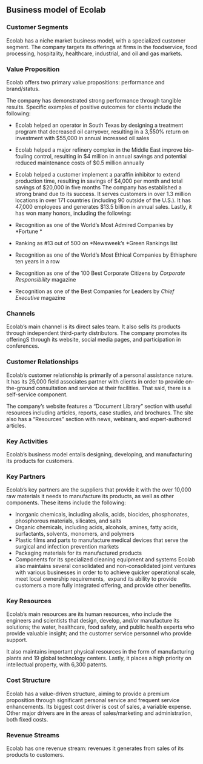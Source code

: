 Business model of Ecolab
------------------------

 ### Customer Segments

 Ecolab has a niche market business model, with a specialized customer segment. The company targets its offerings at firms in the foodservice, food processing, hospitality, healthcare, industrial, and oil and gas markets.

 ### Value Proposition

 Ecolab offers two primary value propositions: performance and brand/status.

 The company has demonstrated strong performance through tangible results. Specific examples of positive outcomes for clients include the following:

  * Ecolab helped an operator in South Texas by designing a treatment program that decreased oil carryover, resulting in a 3,550% return on investment with $55,000 in annual increased oil sales
 * Ecolab helped a major refinery complex in the Middle East improve bio-fouling control, resulting in $4 million in annual savings and potential reduced maintenance costs of $0.5 million annually
 * Ecolab helped a customer implement a paraffin inhibitor to extend production time, resulting in savings of $4,000 per month and total savings of $20,000 in five months
  The company has established a strong brand due to its success. It serves customers in over 1.3 million locations in over 171 countries (including 90 outside of the U.S.). It has 47,000 employees and generates $13.5 billion in annual sales. Lastly, it has won many honors, including the following:

  * Recognition as one of the World’s Most Admired Companies by *Fortune *
 * Ranking as #13 out of 500 on *Newsweek’s *Green Rankings list
 * Recognition as one of the World’s Most Ethical Companies by Ethisphere ten years in a row
 * Recognition as one of the 100 Best Corporate Citizens by *Corporate Responsibility* magazine
 * Recognition as one of the Best Companies for Leaders by *Chief Executive* magazine
  ### Channels

 Ecolab’s main channel is its direct sales team. It also sells its products through independent third-party distributors. The company promotes its offeringS through its website, social media pages, and participation in conferences.

 ### Customer Relationships

 Ecolab’s customer relationship is primarily of a personal assistance nature. It has its 25,000 field associates partner with clients in order to provide on-the-ground consultation and service at their facilities. That said, there is a self-service component.

 The company’s website features a “Document Library” section with useful resources including articles, reports, case studies, and brochures. The site also has a “Resources” section with news, webinars, and expert-authored articles.

 ### Key Activities

 Ecolab’s business model entails designing, developing, and manufacturing its products for customers.

 ### Key Partners

 Ecolab’s key partners are the suppliers that provide it with the over 10,000 raw materials it needs to manufacture its products, as well as other components. These items include the following:

  * Inorganic chemicals, including alkalis, acids, biocides, phosphonates, phosphorous materials, silicates, and salts
 * Organic chemicals, including acids, alcohols, amines, fatty acids, surfactants, solvents, monomers, and polymers
 * Plastic films and parts to manufacture medical devices that serve the surgical and infection prevention markets
 * Packaging materials for its manufactured products
 * Components for its specialized cleaning equipment and systems
  Ecolab also maintains several consolidated and non-consolidated joint ventures with various businesses in order to to achieve quicker operational scale, meet local ownership requirements,  expand its ability to provide customers a more fully integrated offering, and provide other benefits.

 ### Key Resources

 Ecolab’s main resources are its human resources, who include the engineers and scientists that design, develop, and/or manufacture its solutions; the water, healthcare, food safety, and public health experts who provide valuable insight; and the customer service personnel who provide support.

 It also maintains important physical resources in the form of manufacturing plants and 19 global technology centers. Lastly, it places a high priority on intellectual property, with 6,300 patents.

 ### Cost Structure

 Ecolab has a value-driven structure, aiming to provide a premium proposition through significant personal service and frequent service enhancements. Its biggest cost driver is cost of sales, a variable expense. Other major drivers are in the areas of sales/marketing and administration, both fixed costs.

 ### Revenue Streams

 Ecolab has one revenue stream: revenues it generates from sales of its products to customers.